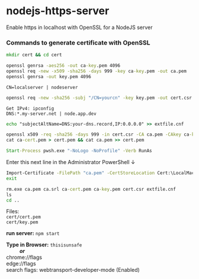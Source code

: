 # nodejs-https-server
Enable https in localhost with OpenSSL for a NodeJS server

### Commands to generate certificate with OpenSSL

```cmd
mkdir cert && cd cert
```

```cmd
openssl genrsa -aes256 -out ca-key.pem 4096
openssl req -new -x509 -sha256 -days 999 -key ca-key.pem -out ca.pem
openssl genrsa -out key.pem 4096
```

`CN=localserver | nodeserver`
```cmd
openssl req -new -sha256 -subj "/CN=yourcn" -key key.pem -out cert.csr
```

`Get IPv4: ipconfig`\
`DNS:*.my-server.net | node.app.dev`
```cmd
echo "subjectAltName=DNS:your-dns.record,IP:0.0.0.0" >> extfile.cnf
```

```cmd
openssl x509 -req -sha256 -days 999 -in cert.csr -CA ca.pem -CAkey ca-key.pem -out ca-cert.pem -extfile extfile.cnf -CAcreateserial
cat ca-cert.pem > cert.pem && cat ca.pem >> cert.pem
```

```cmd
Start-Process pwsh.exe "-NoLogo -NoProfile" -Verb RunAs
```

Enter this next line in the Administrator PowerShell ↓
```cmd
Import-Certificate -FilePath "ca.pem" -CertStoreLocation Cert:\LocalMachine\Root
exit
```

```cmd
rm.exe ca.pem ca.srl ca-cert.pem ca-key.pem cert.csr extfile.cnf
ls
cd ..
```

Files:\
    `cert/cert.pem`\
    `cert/key.pem`

**run server:** `npm start`

**Type in Browser:** `thisisunsafe`\
&emsp; &emsp; **_or_**\
chrome://flags\
edge://flags\
    search flags: webtransport-developer-mode (Enabled)
    
